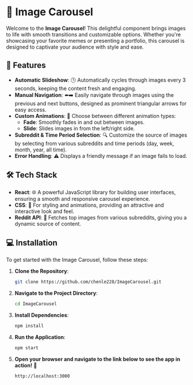 # 📸 Image Carousel

Welcome to the **Image Carousel**! This delightful component brings images to life with smooth transitions and customizable options. Whether you're showcasing your favorite memes or presenting a portfolio, this carousel is designed to captivate your audience with style and ease.

## 🚀 Features

- **Automatic Slideshow**: 🕒 Automatically cycles through images every 3 seconds, keeping the content fresh and engaging.
- **Manual Navigation**: ⬅️➡️ Easily navigate through images using the previous and next buttons, designed as prominent triangular arrows for easy access.
- **Custom Animations**: 🎨 Choose between different animation types:
  - **Fade**: Smoothly fades in and out between images.
  - **Slide**: Slides images in from the left/right side.
- **Subreddit & Time Period Selection**: 🔍 Customize the source of images by selecting from various subreddits and time periods (day, week, month, year, all time).
- **Error Handling**: ⚠️ Displays a friendly message if an image fails to load.

## 🛠 Tech Stack

- **React**: 🌐 A powerful JavaScript library for building user interfaces, ensuring a smooth and responsive carousel experience.
- **CSS**: 🎨 For styling and animations, providing an attractive and interactive look and feel.
- **Reddit API**: 📲 Fetches top images from various subreddits, giving you a dynamic source of content.

## 💻 Installation

To get started with the Image Carousel, follow these steps:

1. **Clone the Repository**:
   ```bash
   git clone https://github.com/chenle228/ImageCarousel.git
2. **Navigate to the Project Directory**:
   ```bash
   cd ImageCarousel
3. **Install Dependencies**:
   ```bash
   npm install
4. **Run the Application**:
   ```bash
   npm start
5. **Open your browser and navigate to the link below to see the app in action!** 🚀
   ```bash
   http://localhost:3000
